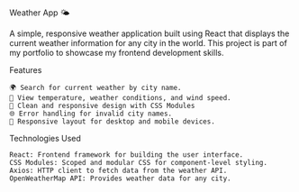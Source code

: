Weather App 🌤️

A simple, responsive weather application built using React that displays the current weather information for any city in the world. This project is part of my portfolio to showcase my frontend development skills.

Features

    🌍 Search for current weather by city name.
    📅 View temperature, weather conditions, and wind speed.
    🎨 Clean and responsive design with CSS Modules
    🌐 Error handling for invalid city names.
    📱 Responsive layout for desktop and mobile devices.

Technologies Used

    React: Frontend framework for building the user interface.
    CSS Modules: Scoped and modular CSS for component-level styling.
    Axios: HTTP client to fetch data from the weather API.
    OpenWeatherMap API: Provides weather data for any city.


